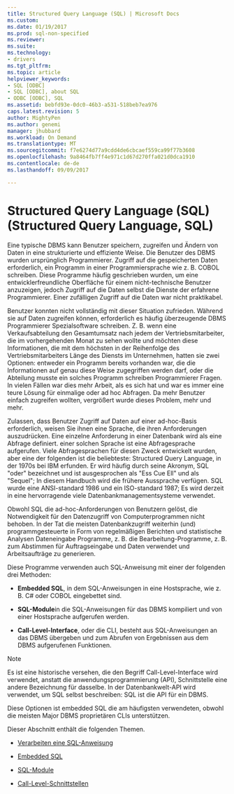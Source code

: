 ```yaml
---
title: Structured Query Language (SQL) | Microsoft Docs
ms.custom: 
ms.date: 01/19/2017
ms.prod: sql-non-specified
ms.reviewer: 
ms.suite: 
ms.technology:
- drivers
ms.tgt_pltfrm: 
ms.topic: article
helpviewer_keywords:
- SQL [ODBC]
- SQL [ODBC], about SQL
- ODBC [ODBC], SQL
ms.assetid: bebfd93e-0dc0-46b3-a531-518beb7ea976
caps.latest.revision: 5
author: MightyPen
ms.author: genemi
manager: jhubbard
ms.workload: On Demand
ms.translationtype: MT
ms.sourcegitcommit: f7e6274d77a9cdd4de6cbcaef559ca99f77b3608
ms.openlocfilehash: 9a8464fb7ff4e971c1d67d270ffa021d0dca1910
ms.contentlocale: de-de
ms.lasthandoff: 09/09/2017

---
```

# <a name="structured-query-language-sql"></a>Structured Query Language (SQL) (Structured Query Language, SQL)
Eine typische DBMS kann Benutzer speichern, zugreifen und Ändern von Daten in eine strukturierte und effiziente Weise. Die Benutzer des DBMS wurden ursprünglich Programmierer. Zugriff auf die gespeicherten Daten erforderlich, ein Programm in einer Programmiersprache wie z. B. COBOL schreiben. Diese Programme häufig geschrieben wurden, um eine entwicklerfreundliche Oberfläche für einem nicht-technische Benutzer anzuzeigen, jedoch Zugriff auf die Daten selbst die Dienste der erfahrene Programmierer. Einer zufälligen Zugriff auf die Daten war nicht praktikabel.  
  
 Benutzer konnten nicht vollständig mit dieser Situation zufrieden. Während sie auf Daten zugreifen können, erforderlich es häufig überzeugende DBMS Programmierer Spezialsoftware schreiben. Z. B. wenn eine Verkaufsabteilung den Gesamtumsatz nach jedem der Vertriebsmitarbeiter, die im vorhergehenden Monat zu sehen wollte und möchten diese Informationen, die mit dem höchsten in der Reihenfolge des Vertriebsmitarbeiters Länge des Diensts im Unternehmen, hatten sie zwei Optionen: entweder ein Programm bereits vorhanden war, die die Informationen auf genau diese Weise zugegriffen werden darf, oder die Abteilung musste ein solches Programm schreiben Programmierer Fragen. In vielen Fällen war dies mehr Arbeit, als es sich hat und war es immer eine teure Lösung für einmalige oder ad hoc Abfragen. Da mehr Benutzer einfach zugreifen wollten, vergrößert wurde dieses Problem, mehr und mehr.  
  
 Zulassen, dass Benutzer Zugriff auf Daten auf einer ad-hoc-Basis erforderlich, weisen Sie ihnen eine Sprache, die ihren Anforderungen auszudrücken. Eine einzelne Anforderung in einer Datenbank wird als eine Abfrage definiert. einer solchen Sprache ist eine Abfragesprache aufgerufen. Viele Abfragesprachen für diesen Zweck entwickelt wurden, aber eine der folgenden ist die beliebteste: Structured Query Language, in der 1970s bei IBM erfunden. Er wird häufig durch seine Akronym, SQL "oder" bezeichnet und ist ausgesprochen als "Ess Cue Ell" und als "Sequel"; In diesem Handbuch wird die frühere Aussprache verfügen. SQL wurde eine ANSI-standard 1986 und ein ISO-standard 1987; Es wird derzeit in eine hervorragende viele Datenbankmanagementsysteme verwendet.  
  
 Obwohl SQL die ad-hoc-Anforderungen von Benutzern gelöst, die Notwendigkeit für den Datenzugriff von Computerprogrammen nicht behoben. In der Tat die meisten Datenbankzugriff weiterhin (und) programmgesteuerte in Form von regelmäßigen Berichten und statistische Analysen Dateneingabe Programme, z. B. die Bearbeitung-Programme, z. B. zum Abstimmen für Auftragseingabe und Daten verwendet und Arbeitsaufträge zu generieren.  
  
 Diese Programme verwenden auch SQL-Anweisung mit einer der folgenden drei Methoden:  
  
-   **Embedded SQL**, in dem SQL-Anweisungen in eine Hostsprache, wie z. B. C# oder COBOL eingebettet sind.  
  
-   **SQL-Module**in die SQL-Anweisungen für das DBMS kompiliert und von einer Hostsprache aufgerufen werden.  
  
-   **Call-Level-Interface**, oder die CLI, besteht aus SQL-Anweisungen an das DBMS übergeben und zum Abrufen von Ergebnissen aus dem DBMS aufgerufenen Funktionen.  
  
> [!NOTE]  
>  Es ist eine historische versehen, die den Begriff Call-Level-Interface wird verwendet, anstatt die anwendungsprogrammierung (API), Schnittstelle eine andere Bezeichnung für dasselbe. In der Datenbankwelt-API wird verwendet, um SQL selbst beschreiben: SQL ist die API für ein DBMS.  
  
 Diese Optionen ist embedded SQL die am häufigsten verwendeten, obwohl die meisten Major DBMS proprietären CLIs unterstützen.  
  
 Dieser Abschnitt enthält die folgenden Themen.  
  
-   [Verarbeiten eine SQL-Anweisung](../../odbc/reference/processing-a-sql-statement.md)  
  
-   [Embedded SQL](../../odbc/reference/embedded-sql.md)  
  
-   [SQL-Module](../../odbc/reference/sql-modules.md)  
  
-   [Call-Level-Schnittstellen](../../odbc/reference/call-level-interfaces.md)

